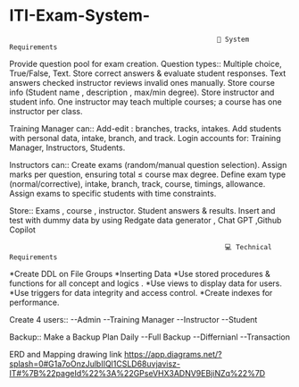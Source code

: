 # ITI-Exam-System-
                                                        🔧 System Requirements

Provide question pool for exam creation.
Question types::
Multiple choice, True/False, Text.
Store correct answers & evaluate student responses.
Text answers checked instructor reviews invalid ones manually.
Store course info (Student name , description , max/min degree).
Store instructor and student info.
One instructor may teach multiple courses; a course has one instructor per class.

Training Manager can::
Add-edit : branches, tracks, intakes.
Add students with personal data, intake, branch, and track.
Login accounts for: Training Manager, Instructors, Students.

Instructors can::
Create exams (random/manual question selection).
Assign marks per question, ensuring total ≤ course max degree.
Define exam type (normal/corrective), intake, branch, track, course, timings, allowance.
Assign exams to specific students with time constraints.

Store::
Exams , course , instructor.
Student answers & results.
Insert and test with dummy data by using Redgate data generator , Chat GPT ,Github Copilot 

                                                          💻 Technical Requirements
*Create DDL on File Groups 
*Inserting Data
*Use stored procedures & functions for all concept and logics .
*Use views to display data for users.
*Use triggers for data integrity and access control.
*Create indexes for performance.

Create 4 users::
--Admin
--Training Manager
--Instructor
--Student

Backup::
Make a Backup Plan Daily 
--Full Backup 
--Differnianl 
--Transaction

ERD and Mapping drawing link https://app.diagrams.net/?splash=0#G1a7oOnzJulbIIQl1CSLD68uvjavisz-IT#%7B%22pageId%22%3A%22GPseVHX3ADNV9EBjiNZq%22%7D
